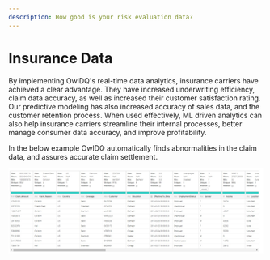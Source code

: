 ```yaml
---
description: How good is your risk evaluation data?
---
```


# Insurance Data

By implementing OwlDQ's real-time data analytics, insurance carriers have achieved a clear advantage. They have increased underwriting efficiency, claim data accuracy, as well as increased their customer satisfaction rating. Our predictive modeling has also increased accuracy of sales data, and the customer retention process.  When used effectively, ML driven analytics can also help insurance carriers streamline their internal processes, better manage consumer data accuracy, and improve profitability. 

In the below example OwlDQ automatically finds abnormalities in the claim data, and assures accurate claim settlement.

![](.gitbook/assets/insurance-data.jpg)

